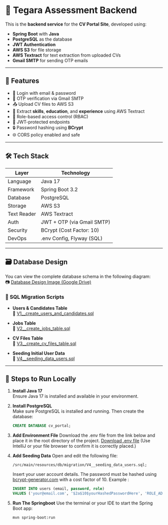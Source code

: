 # 🧠 Tegara Assessment Backend

This is the **backend service** for the **CV Portal Site**, developed using:

- **Spring Boot** with **Java**
- **PostgreSQL** as the database
- **JWT Authentication**
- **AWS S3** for file storage
- **AWS Textract** for text extraction from uploaded CVs
- **Gmail SMTP** for sending OTP emails

---

## 🚀 Features

- 🔐 Login with email & password
- 🔁 OTP verification via Gmail SMTP
- 📤 Upload CV files to AWS S3
- 🧾 Extract **skills**, **education**, and **experience** using AWS Textract
- 🧠 Role-based access control (RBAC)
- 🔑 JWT-protected endpoints
- 🔒 Password hashing using **BCrypt**
- 🌐 CORS policy enabled and safe

---

## 🛠️ Tech Stack

| Layer        | Technology                 |
|------------- |----------------------------|
| Language     | Java 17                    |
| Framework    | Spring Boot 3.2            |
| Database     | PostgreSQL                 |
| Storage      | AWS S3                     |
| Text Reader  | AWS Textract               |
| Auth         | JWT + OTP (via Gmail SMTP) |
| Security     | BCrypt (Cost Factor: 10)   |
| DevOps       | .env Config, Flyway (SQL)  |

---


## 🗃️ Database Design

You can view the complete database schema in the following diagram:  
📷 [Database Design Image (Google Drive)](https://drive.google.com/file/d/1mqCDie9eX7wzEN0mwquM5nD_2nlRBnuo/view?usp=drive_link)

### 🔧 SQL Migration Scripts

- **Users & Candidates Table**  
  📄 [V1__create_users_and_candidates.sql](https://github.com/nelvanbalthazar/tegara_assessment_backend/blob/main/src/main/resources/db/migration/V1__create_users_and_candidates.sql)

- **Jobs Table**  
  📄 [V2__create_jobs_table.sql](https://github.com/nelvanbalthazar/tegara_assessment_backend/blob/main/src/main/resources/db/migration/V2__create_jobs_table.sql)

- **CV Files Table**  
  📄 [V3__create_cv_files_table.sql](https://github.com/nelvanbalthazar/tegara_assessment_backend/blob/main/src/main/resources/db/migration/V3__create_cv_files_table.sql)

- **Seeding Initial User Data**  
  📄 [V4__seeding_data_users.sql](https://github.com/nelvanbalthazar/tegara_assessment_backend/blob/main/src/main/resources/db/migration/V4__seeding_data_users.sql)


---

## 🧪 Steps to Run Locally

1. **Install Java 17**  
   Ensure Java 17 is installed and available in your environment.

2. **Install PostgreSQL**  
   Make sure PostgreSQL is installed and running. Then create the database:

   ```sql 
   CREATE DATABASE cv_portal;

3. **Add Environment File**
   Download the .env file from the link below and place it in the root directory of the project. [Download .env file](https://drive.google.com/file/d/17ZS9pxKStiKIm9MsB1R8WFTOZjyK7fQe/view?usp=drive_link)
   (Use IntelliJ or your file browser to confirm it is correctly placed.)

4.  **Add Seeding Data**
    Open and edit the following file:
   
    ```directory
    /src/main/resources/db/migration/V4__seeding_data_users.sql;
    ```
    Insert your user account details. The password must be hashed using  [bcrypt-generator.com](https://bcrypt-generator.com/) with a cost factor of 10.
    Example :
    
    ```sql 
    INSERT INTO users (email, password, role)
    VALUES ('your@email.com', '$2a$10$yourHashedPasswordHere', 'ROLE_ADMIN');
    ```
5.  **Run The Springboot**
    Use the terminal or your IDE to start the Spring Boot app:
    ``` 
    mvn spring-boot:run
    ```




    

    







  
